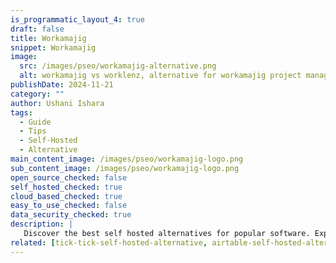 ```yaml
---
is_programmatic_layout_4: true
draft: false
title: Workamajig
snippet: Workamajig
image:
  src: /images/pseo/workamajig-alternative.png
  alt: workamajig vs worklenz, alternative for workamajig project managemet tool, task management, resource management, productivity, self-hosted
publishDate: 2024-11-21
category: ""
author: Ushani Ishara
tags:
  - Guide
  - Tips
  - Self-Hosted
  - Alternative
main_content_image: /images/pseo/workamajig-logo.png
sub_content_image: /images/pseo/workamajig-logo.png
open_source_checked: false
self_hosted_checked: true
cloud_based_checked: true
easy_to_use_checked: false
data_security_checked: true
description: |
   Discover the best self hosted alternatives for popular software. Explore our comprehensive guides and find the perfect solution for your needs today.
related: [tick-tick-self-hosted-alternative, airtable-self-hosted-alternative, zenhub-self-hosted-alternative, confluence-self-hosted-alternative]
---
```

